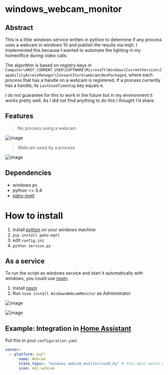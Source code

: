 # windows_webcam_monitor

## Abstract

This is a little windows service written in python to determine if any process uses a webcam in windows 10 and publish the results via mqtt. I implemented this because I wanted to automate the lighting in my homeoffice during video calls.

The algorithm is based on registry keys in `Computer\HKEY_CURRENT_USER\SOFTWARE\Microsoft\Windows\CurrentVersion\CapabilityAccessManager\ConsentStore\webcam\NonPackaged`, where each process that has a handle on a webcam is registered. If a process currently has a handle, its `LastUsedTimeStop` key equals `0`.

I do not guarantee for this to work in the future but in my environment it works pretty well. As I did not find anything to do this I thought I'd share.

## Features

> No process using a webcam

![image](https://user-images.githubusercontent.com/10167243/106604637-311a3900-6560-11eb-830a-997270f39eff.png)

> Webcam used by a process

![image](https://user-images.githubusercontent.com/10167243/106613749-d508e200-656a-11eb-8b22-020f54a00df3.png)

## Dependencies

- windows pc
- python >= 3.4
- [paho-mqtt](https://pypi.org/project/paho-mqtt/)

# How to install

1. Install [python](https://www.python.org/downloads/windows/) on your windows machine
2. `pip install paho-mqtt`
3. edit `config.ini`
4. `python service.py`

## As a service

To run the script as windows service and start it automatically with windows, you could use [nssm](http://nssm.cc/download).

1. Install [nssm](http://nssm.cc/download)
2. Run `nssm install WindowsWebcamMonitor` as Administrator

![image](https://user-images.githubusercontent.com/10167243/106614925-31b8cc80-656c-11eb-9bf5-fd55f859683b.png)

![image](https://user-images.githubusercontent.com/10167243/106615271-92480980-656c-11eb-9b44-badbcefcbf14.png)

## Example: Integration in [Home Assistant](https://www.home-assistant.io/)

Put this in your `configuration.yaml`

```yml
sensor:
  - platform: mqtt
      name: Webcam
      state_topic: "windows_webcam_monitor/used_by" # this must match with "path" in config.ini
      icon: mdi:webcam
```